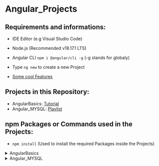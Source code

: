 # Angular_Projects
 
## Requirements and informations:

- IDE Editor (e.g Visual Studio Code)
- Node.js (Recommended v18.17.1 LTS)
- Angular CLI `npm i @angular/cli -g` (-g stands for globaly)

- Type `ng new` to create a new Project
- [Some cool Features](https://www.youtube.com/watch?v=XIUv27nYcLE)

## Projects in this Repository:
- AngularBasics: [Tutorial](https://www.udemy.com/course/angular-6-for-beginners-by-harsha)
- Angular_MYSQL: [Playlist](https://www.youtube.com/playlist?list=PL9_OU-1M9E_vg0cAHlaN4-yokOP5vyrat)

## npm Packages or Commands used in the Projects:

- `npm install` (Used to install the required Packages inside the Projects)

<details>
<summary>AngularBasics</summary>
<br>

- `npm i bootstrap@4.0.0 --save`
- `npm i jquery --save`
- `npm i popper.js --save`

</details>

<details>
<summary>Angular_MYSQL</summary>
<br>

- Required: MySQL (Workspace or XAMPP) & Postman

#### Backend:

- `npm init -y`
- `npm i express`
- `npm i -D nodemon`
- `npm i mysql2 body-parser`

#### Frontend:

- `ng add @angular/material`
- `ng g c components/grocery-list --skipTests=true` (For the grocery-list component creation)

</details>
